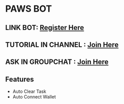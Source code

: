 # PAWS BOT

## LINK BOT: [Register Here](https://t.me/PAWSOG_bot/PAWS?startapp=1mFY7Q2p)
## TUTORIAL IN CHANNEL : [Join Here](https://t.me/sansxgroup)
## ASK IN GROUPCHAT : [Join Here](https://t.me/sansxgroup_chat)

## Features
- Auto Clear Task
- Auto Connect Wallet